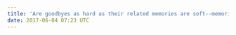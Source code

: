 ```yaml
---
title: 'Are goodbyes as hard as their related memories are soft--memories made soft by my now foreignness in them? I often feel like a ghost in my own memories, haunting a moment that is not quite mine.'
date: 2017-06-04 07:23 UTC
---
```

